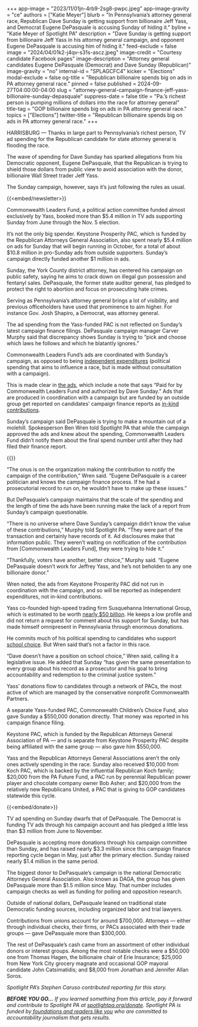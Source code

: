 +++
app-image = "2023/11/01jn-4rb9-2sg8-pwpc.jpeg"
app-image-gravity = "ce"
authors = ["Katie Meyer"]
blurb = "In Pennsylvania’s attorney general race, Republican Dave Sunday is getting support from billionaire Jeff Yass, and Democrat Eugene DePasquale is accusing Sunday of hiding it."
byline = "Katie Meyer of Spotlight PA"
description = "Dave Sunday is getting support from billionaire Jeff Yass in his attorney general campaign, and opponent Eugene DePasquale is accusing him of hiding it."
feed-exclude = false
image = "2024/04/01k2-j4qv-s31s-ascz.jpeg"
image-credit = "Courtesy candidate Facebook pages"
image-description = "Attorney general candidates Eugene DePasquale (Democrat) and Dave Sunday (Republican)"
image-gravity = "no"
internal-id = "SPLAGCFC4"
kicker = "Elections"
modal-exclude = false
og-title = "Republican billionaire spends big on ads in PA attorney general race."
pinned = false
published = 2024-09-27T04:00:00-04:00
slug = "attorney-general-campaign-finance-jeff-yass-billionaire-sunday-depasquale"
suppress-date = false
title = "Pa.’s richest person is pumping millions of dollars into the race for attorney general"
title-tag = "GOP billionaire spends big on ads in PA attorney general race."
topics = ["Elections"]
twitter-title = "Republican billionaire spends big on ads in PA attorney general race."
+++

HARRISBURG — Thanks in large part to Pennsylvania’s richest person, TV ad spending for the Republican candidate for state attorney general is flooding the race.

The wave of spending for Dave Sunday has sparked allegations from his Democratic opponent, Eugene DePasquale, that the Republican is trying to shield those dollars from public view to avoid association with the donor, billionaire Wall Street trader Jeff Yass.

The Sunday campaign, however, says it’s just following the rules as usual.

{{<embed/newsletter>}}

Commonwealth Leaders Fund, a political action committee funded almost exclusively by Yass, booked more than $5.4 million in TV ads supporting Sunday from June through the Nov. 5 election.

It’s not the only big spender. Keystone Prosperity PAC, which is funded by the Republican Attorneys General Association, also spent nearly $5.4 million on ads for Sunday that will begin running in October, for a total of about $10.8 million in pro-Sunday ads from outside supporters. Sunday’s campaign directly funded another $1 million in ads.

Sunday, the York County district attorney, has centered his campaign on public safety, saying he aims to crack down on illegal gun possession and fentanyl sales. DePasquale, the former state auditor general, has pledged to protect the right to abortion and focus on prosecuting hate crimes.

Serving as Pennsylvania’s attorney general brings a lot of visibility, and previous officeholders have used that prominence to aim higher. For instance Gov. Josh Shapiro, a Democrat, was attorney general.

The ad spending from the Yass-funded PAC is not reflected on Sunday’s latest campaign finance filings. DePasquale campaign manager Carver Murphy said that discrepancy shows Sunday is trying to “pick and choose which laws he follows and which he blatantly ignores.”

Commonwealth Leaders Fund’s ads are coordinated with Sunday’s campaign, as opposed to being <a href="https://www.campaignfinanceonline.pa.gov/pages/IndependentExpenditure.aspx">independent expenditures</a> (political spending that aims to influence a race, but is made without consultation with a campaign).

This is made clear in <a href="https://host2.adimpact.com/admo/viewer/0073e926-59aa-479a-aa67-86bd43657b5b">the ads</a>, which include a note that says “Paid for by Commonwealth Leaders Fund and authorized by Dave Sunday.” Ads that are produced in coordination with a campaign but are funded by an outside group get reported on candidates’ campaign finance reports as <a href="https://www.fec.gov/help-candidates-and-committees/filing-reports/in-kind-contributions/">in-kind contributions</a>.

Sunday’s campaign said DePasquale is trying to make a mountain out of a molehill. Spokesperson Ben Wren told Spotlight PA that while the campaign approved the ads and knew about the spending, Commonwealth Leaders Fund didn’t notify them about the final spend number until after they had filed their finance report.

{{<dewey-assistant>}}

“The onus is on the organization making the contribution to notify the campaign of the contribution,” Wren said. “Eugene DePasquale is a career politician and knows the campaign finance process. If he had a prosecutorial record to run on, he wouldn’t have to make up these issues.”

But DePasquale’s campaign maintains that the scale of the spending and the length of time the ads have been running make the lack of a report from Sunday’s campaign questionable.

“There is no universe where Dave Sunday’s campaign didn’t know the value of these contributions,” Murphy told Spotlight PA. “They were part of the transaction and certainly have records of it. Ad disclosures make that information public. They weren’t waiting on notification of the contribution from \[Commonwealth Leaders Fund\], they were trying to hide it.”

“Thankfully, voters have another, better choice,” Murphy said. “Eugene DePasquale doesn’t work for Jeffrey Yass, and he’s not beholden to any one billionaire donor.”

Wren noted, the ads from Keystone Prosperity PAC did not run in coordination with the campaign, and so will be reported as independent expenditures, not in-kind contributions.

Yass co-founded high-speed trading firm Susquehanna International Group, which is estimated to be worth <a href="https://www.forbes.com/profile/jeff-yass/">nearly $50 billion</a>. He keeps a low profile and did not return a request for comment about his support for Sunday, but has made himself omnipresent in Pennsylvania through enormous donations.

He commits much of his political spending to candidates who support <a href="https://www.spotlightpa.org/news/2022/05/pa-primary-2022-billionaire-donations-jeff-yass/">school choice</a>. But Wren said that’s not a factor in this race.

“Dave doesn’t have a position on school choice,” Wren said, calling it a legislative issue. He added that Sunday “has given the same presentation to every group about his record as a prosecutor and his goal to bring accountability and redemption to the criminal justice system.”

Yass’ donations flow to candidates through a network of PACs, the most active of which are managed by the conservative nonprofit Commonwealth Partners.

A separate Yass-funded PAC, Commonwealth Children’s Choice Fund, also gave Sunday a $550,000 donation directly. That money was reported in his campaign finance filing.

Keystone PAC, which is funded by the Republican Attorneys General Association of PA — and is separate from Keystone Prosperity PAC despite being affiliated with the same group — also gave him $550,000.

Yass and the Republican Attorneys General Associations aren’t the only ones actively spending in the race. Sunday also received $10,000 from Koch PAC, which is backed by the influential Republican Koch family; $20,000 from the PA Future Fund, a PAC run by perennial Republican power player and chocolate company owner Bob Asher; and $20,000 from the relatively new Republicans United, a PAC that is giving to GOP candidates statewide this cycle.

{{<embed/donate>}}

TV ad spending on Sunday dwarfs that of DePasquale. The Democrat is funding TV ads through his campaign account and has pledged a little less than $3 million from June to November.

DePasquale is accepting more donations through his campaign committee than Sunday, and has raised nearly $3.3 million since this campaign finance reporting cycle began in May, just after the primary election. Sunday raised nearly $1.4 million in the same period.

The biggest donor to DePasquale’s campaign is the national Democratic Attorneys General Association. Also known as DAGA, the group has given DePasquale more than $1.5 million since May. That number includes campaign checks as well as funding for polling and opposition research.

Outside of national dollars, DePasquale leaned on traditional state Democratic funding sources, including organized labor and trial lawyers.

Contributions from unions account for around $700,000. Attorneys — either through individual checks, their firms, or PACs associated with their trade groups — gave DePasquale more than $300,000.

The rest of DePasquale’s cash came from an assortment of other individual donors or interest groups. Among the most notable checks were a $50,000 one from Thomas Hagen, the billionaire chair of Erie Insurance; $25,000 from New York City grocery magnate and occasional GOP mayoral candidate John Catsimatidis; and $8,000 from Jonathan and Jennifer Allan Soros.

<em>Spotlight PA’s Stephen Caruso contributed reporting for this story.</em>

<strong><em>BEFORE YOU GO…</em></strong><em> If you learned something from this article, pay it forward and contribute to Spotlight PA at </em><a href="https://www.spotlightpa.org/donate"><em>spotlightpa.org/donate</em></a><em>. Spotlight PA is funded by</em><a href="https://www.spotlightpa.org/support"><em> foundations and readers like you</em></a><em> who are committed to accountability journalism that gets results.</em>

